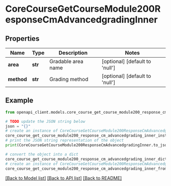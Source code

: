 # CoreCourseGetCourseModule200ResponseCmAdvancedgradingInner


## Properties

Name | Type | Description | Notes
------------ | ------------- | ------------- | -------------
**area** | **str** | Gradable area name | [optional] [default to 'null']
**method** | **str** | Grading method | [optional] [default to 'null']

## Example

```python
from openapi_client.models.core_course_get_course_module200_response_cm_advancedgrading_inner import CoreCourseGetCourseModule200ResponseCmAdvancedgradingInner

# TODO update the JSON string below
json = "{}"
# create an instance of CoreCourseGetCourseModule200ResponseCmAdvancedgradingInner from a JSON string
core_course_get_course_module200_response_cm_advancedgrading_inner_instance = CoreCourseGetCourseModule200ResponseCmAdvancedgradingInner.from_json(json)
# print the JSON string representation of the object
print(CoreCourseGetCourseModule200ResponseCmAdvancedgradingInner.to_json())

# convert the object into a dict
core_course_get_course_module200_response_cm_advancedgrading_inner_dict = core_course_get_course_module200_response_cm_advancedgrading_inner_instance.to_dict()
# create an instance of CoreCourseGetCourseModule200ResponseCmAdvancedgradingInner from a dict
core_course_get_course_module200_response_cm_advancedgrading_inner_from_dict = CoreCourseGetCourseModule200ResponseCmAdvancedgradingInner.from_dict(core_course_get_course_module200_response_cm_advancedgrading_inner_dict)
```
[[Back to Model list]](../README.md#documentation-for-models) [[Back to API list]](../README.md#documentation-for-api-endpoints) [[Back to README]](../README.md)



